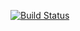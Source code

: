 [![Build Status](http://37.139.13.190/buildStatus/icon?job=SpringBootApi)](http://37.139.13.190/job/SpringBootApi/)
